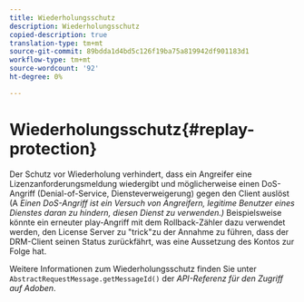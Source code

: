 ```yaml
---
title: Wiederholungsschutz
description: Wiederholungsschutz
copied-description: true
translation-type: tm+mt
source-git-commit: 89bdda1d4bd5c126f19ba75a819942df901183d1
workflow-type: tm+mt
source-wordcount: '92'
ht-degree: 0%

---
```



# Wiederholungsschutz{#replay-protection}

Der Schutz vor Wiederholung verhindert, dass ein Angreifer eine Lizenzanforderungsmeldung wiedergibt und möglicherweise einen DoS-Angriff (Denial-of-Service, Diensteverweigerung) gegen den Client auslöst (A *Einen DoS-Angriff ist ein Versuch von Angreifern, legitime Benutzer eines Dienstes daran zu hindern, diesen Dienst zu verwenden.)* Beispielsweise könnte ein erneuter play-Angriff mit dem Rollback-Zähler dazu verwendet werden, den License Server zu &quot;trick&quot;zu der Annahme zu führen, dass der DRM-Client seinen Status zurückfährt, was eine Aussetzung des Kontos zur Folge hat.

Weitere Informationen zum Wiederholungsschutz finden Sie unter `AbstractRequestMessage.getMessageId()` der *API-Referenz für den Zugriff auf Adoben*.

